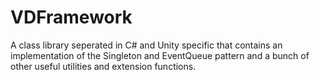 # VDFramework
A class library seperated in C# and Unity specific that contains an implementation of the Singleton and EventQueue pattern and a bunch of other useful utilities and extension functions.
